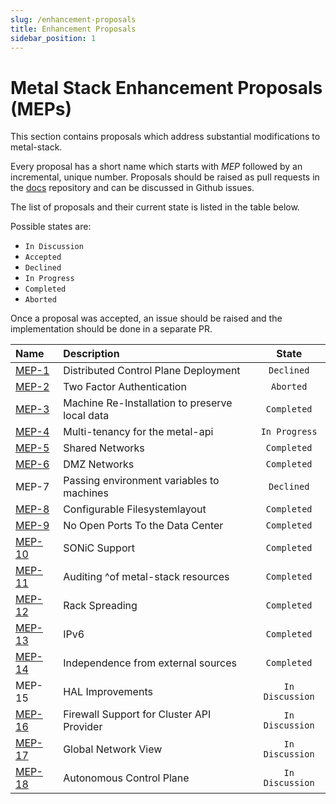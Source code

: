 ```yaml
---
slug: /enhancement-proposals
title: Enhancement Proposals
sidebar_position: 1
---
```


# Metal Stack Enhancement Proposals (MEPs)

This section contains proposals which address substantial modifications to metal-stack.

Every proposal has a short name which starts with _MEP_ followed by an incremental, unique number. Proposals should be raised as pull requests in the [docs](https://github.com/metal-stack/docs) repository and can be discussed in Github issues.

The list of proposals and their current state is listed in the table below.

Possible states are:

- `In Discussion`
- `Accepted`
- `Declined`
- `In Progress`
- `Completed`
- `Aborted`

Once a proposal was accepted, an issue should be raised and the implementation should be done in a separate PR.

| Name                      | Description                                    |      State      |
| :------------------------ | :--------------------------------------------- | :-------------: |
| [MEP-1](MEP1/README.md)   | Distributed Control Plane Deployment           |   `Declined`    |
| [MEP-2](MEP2/README.md)   | Two Factor Authentication                      |    `Aborted`    |
| [MEP-3](MEP3/README.md)   | Machine Re-Installation to preserve local data |   `Completed`   |
| [MEP-4](MEP4/README.md)   | Multi-tenancy for the metal-api                |  `In Progress`  |
| [MEP-5](MEP5/README.md)   | Shared Networks                                |   `Completed`   |
| [MEP-6](MEP6/README.md)   | DMZ Networks                                   |   `Completed`   |
| MEP-7                     | Passing environment variables to machines      |   `Declined`    |
| [MEP-8](MEP8/README.md)   | Configurable Filesystemlayout                  |   `Completed`   |
| [MEP-9](MEP9/README.md)   | No Open Ports To the Data Center               |   `Completed`   |
| [MEP-10](MEP10/README.md) | SONiC Support                                  |   `Completed`   |
| [MEP-11](MEP11/README.md) | Auditing ^of metal-stack resources             |   `Completed`   |
| [MEP-12](MEP12/README.md) | Rack Spreading                                 |   `Completed`   |
| [MEP-13](MEP13/README.md) | IPv6                                           |   `Completed`   |
| [MEP-14](MEP14/README.md) | Independence from external sources             |   `Completed`   |
| MEP-15                    | HAL Improvements                               | `In Discussion` |
| [MEP-16](MEP16/README.md) | Firewall Support for Cluster API Provider      | `In Discussion` |
| [MEP-17](MEP17/README.md) | Global Network View                            | `In Discussion` |
| [MEP-18](MEP18/README.md) | Autonomous Control Plane                       | `In Discussion` |
